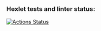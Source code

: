 ### Hexlet tests and linter status:
[![Actions Status](https://github.com/islam-kk/frontend-project-44/actions/workflows/hexlet-check.yml/badge.svg)](https://github.com/islam-kk/frontend-project-44/actions)